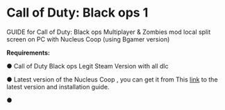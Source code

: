 # Call of Duty: Black ops 1 
GUIDE for Call of Duty: Black ops Multiplayer & Zombies mod local split screen on PC with Nucleus Coop (using Bgamer version)

**Requirements:**

● Call of Duty Black ops Legit Steam Version with all dlc 

● Latest version of the Nucleus Coop , you can get it from This [link](https://github.com/SplitScreen-Me/splitscreenme-nucleus/releases) to the latest version and installation guide.

●

